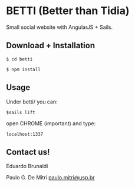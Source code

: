 # BETTI (Better than Tidia)
Small social website with AngularJS + Sails.

## Download + Installation

`$ cd betti`

`$ npm install`


## Usage

Under betti/ you can:

`$sails lift`

open CHROME (important) and type:

`localhost:1337`

## Contact us!
Eduardo Brunaldi

Paulo G. De Mitri		paulo.mitri@usp.br

